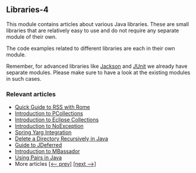 ## Libraries-4

This module contains articles about various Java libraries. 
These are small libraries that are relatively easy to use and do not require any separate module of their own.

The code examples related to different libraries are each in their own module.

Remember, for advanced libraries like [Jackson](/jackson) and [JUnit](/testing-modules) we already have separate modules. Please make sure to have a look at the existing modules in such cases.

### Relevant articles
- [Quick Guide to RSS with Rome](https://www.baeldung.com/rome-rss)
- [Introduction to PCollections](https://www.baeldung.com/java-pcollections)
- [Introduction to Eclipse Collections](https://www.baeldung.com/eclipse-collections)
- [Introduction to NoException](https://www.baeldung.com/no-exception)
- [Spring Yarg Integration](https://www.baeldung.com/spring-yarg)
- [Delete a Directory Recursively in Java](https://www.baeldung.com/java-delete-directory)
- [Guide to JDeferred](https://www.baeldung.com/jdeferred)
- [Introduction to MBassador](https://www.baeldung.com/mbassador)
- [Using Pairs in Java](https://www.baeldung.com/java-pairs)
- More articles [[<-- prev]](/libraries-3) [[next -->]](/libraries-5)
